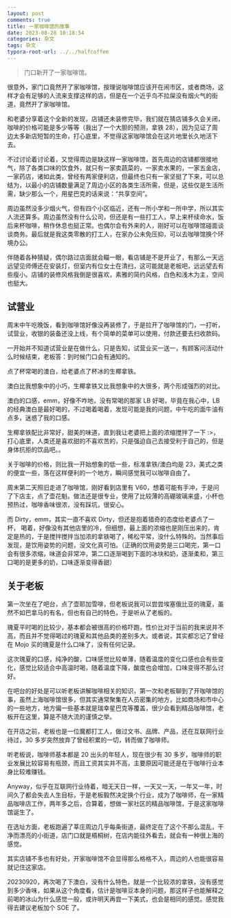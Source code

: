```yaml
---
layout: post
comments: true
title: 一家咖啡馆的故事
date: 2023-08-28 10:18:54
categories: 杂文
tags: 杂文
typora-root-url: ../../halfcoffee
---
```




> 门口新开了一家咖啡馆。

很意外，家门口竟然开了家咖啡馆，按理说咖啡馆应该开在闹市区，或者商场，这样才会有足够的人流来支撑这样的店，但是在一个近乎鸟不拉屎没有烟火气的街道，竟然开了家咖啡馆。

和老婆分享着这个全新的发现，店铺还未装修完毕，我们就在猜店铺多久会关闭，咖啡的价格可能是多少等等（我出了一个大胆的预测，拿铁 28），因为见证了周边太多新店短暂的生命，打心底里，不觉得这家咖啡馆会在这片地里长久地活下去。

不过讨论着讨论着，又觉得周边是缺这样一家咖啡馆，首先周边的店铺都很接地气，除了各类口味的饮食外，就只有一家卖蔬菜的，一家卖水果的，一家五金店，一家药店，诸如此类，曾经有两家便利店，但最终也只有一家坚挺了下来，可以总结为，以最小的店铺数量满足了周边小区的各类生活所需，但是，这些仅是生活所需，缺少那么一个，用星巴克的话来说：“共享空间”。

周边虽然没多少烟火气，但有四个小区临近，还有一所小学和一所中学，所以其实人流还算多。周边虽然没有什么公司，但还是有一些打工人，早上来杯续命水，饭后来杯咖啡，稍作休息也挺正常。也偶尔会有外来的人，刚好可以在咖啡馆碰面谈谈商务。最后就是我这类零散的打工人，在家办公未免压抑，可以去咖啡馆换个环境办公。

伴随着各种猜疑，偶尔路过店面就会瞄一眼，看店铺是不是开业了，有那么一天远远望见师傅还在安装灯，但室内有位女士在清扫，这可能就是老板吧，远远望去有些瘦小。店铺的装修风格我倒是很喜欢，素雅的简约风格，白色和浅木为主，空间也挺大。

## 试营业

周末中午吃晚饭，看到咖啡馆好像没再装修了，于是拉开了咖啡馆的门，一打听，试营业，收银的装备还没上线，有个简单的菜单可以使用，付款还要去扫收款码。

一开始并不知道试营业是在做什么，只是告知，试营业买一送一，有顾客问活动什么时候结束，老板答：到时候门口会有通知的。

点了杯常喝的澳白，给老婆点了杯冰的生椰拿铁。

澳白比我想象中的小巧，生椰拿铁又比我想象中的大很多，两个形成强烈的对比。

澳白的口感，emm，好像不咋地，没有常喝的那家 LB 好喝，毕竟在我心中，LB 的经典澳白是最好喝的，不过喝着喝着，发现可能是我的问题，中午吃的面牛油有点多，迷惑了我的口感。

生椰拿铁配比非常好，甜美的味道，直到我让老婆把上面的浓缩搅拌了一下 :>，打心底里，人类还是喜欢甜的不喜欢苦的，只是强迫自己去接受利于自己的，但是身体抗拒的饮品吧。。

关于咖啡的价格，则比我一开始想象的低一些，标准拿铁/澳白均是 23，美式之类的便宜一些，落在这样便利的一个地方，瞬间感觉我可以咖啡自由了。

周末第二天照旧走进了咖啡馆，刚好看到店里有 V60，想着可能有手冲，于是问了下店主，点了壶花魁。做法还是很专业，使用了比较薄的高硼玻璃来盛，小杯也预热过，咖啡香味很浓，没有踩坑，很安心。

而 Dirty，emm，其实一直不喜欢 Dirty，但还是抱着猎奇的态度给老婆点了一杯， 喝着，好像没有其他店里的冷，但细想，最上面的浓缩也是刚压出来的，肯定是热的，于是搅拌搅拌当加浓的拿铁喝了，稀松平常，没什么特殊的。当然事后发现，是饮用姿势的问题，没文化真可怕。（正确的饮用姿势是三口喝完，第一口会有很多浓缩，味道会非常冲，第二口逐渐喝到下面的冰块和奶，逐渐柔和，第三口喝的是更多的奶，口味逐渐变得香甜）

## 关于老板

第一次坐在了吧台，点了壶耶加雪啡，但老板说我可以尝尝埃塞俄比亚的瑰夏，虽然不如巴拿马的有名，但也有自己的特色，于是听从了老板的。

瑰夏平时喝的比较少，基本都会被很高的价格吓跑，性价比对于当前的我来说并不高，而且并不觉得喝过的瑰夏和其他品类的差别多大。或者说，其实都忘记了曾经在 Mojo 买的瑰夏是什么口味了，没有任何记录。

这次瑰夏的口感，纯净的酸，口味感觉比较单薄，随着温度的变化口感也会有些变化，感觉比较适合中高温时喝，随着温度下降，酸度也会增加，口味变得不那么讨好。

在吧台的好处是可以听老板讲解咖啡相关的知识，第一次和老板聊到了开咖啡馆的事，虽然上海咖啡馆很多，但其实通常聚集在人员密集的地方，比如商场和市中心的一些地方，地方偏一些基本就是瑞幸星巴克等覆盖，很少会看到精品咖啡馆，老板开在这里，算是不随大流的谨慎之举。

在开店之前，老板也是一位魔都打工人，做过文书、品牌、产品，还在互联网行业待过，30 多岁突然放弃了曾经积累的一切，转而做了咖啡师。

听老板说，咖啡师基本都是 20 出头的年轻人，现在很少有 30 多岁，咖啡师的职业发展比较容易有瓶颈，而且工资其实并不高，主要原因可能还是在于咖啡行业本身比较难赚钱。

Anyway，似乎在互联网行业待着，暗无天日一样，一天又一天，一年又一年，时间久了都会失去人生目标，于是老板毅然决定换个行业，成为了咖啡师，在一家精品咖啡店工作，两年多之后，合算着，想做一家社区的精品咖啡馆，于是这家咖啡馆诞生了。

在选址方面，老板跑遍了莘庄周边几乎每条街道，最终定在了这个不那么混乱，干净而漂亮的小街道，店门口就是梧桐树，在店内能往外看去，就会有一种很上海的感觉。

其实店铺不多也有好处，开家咖啡馆不会显得那么格格不入，周边的人也能很容易就记住这家店。



20230920，再次喝了下澳白，没有什么特色，就是一个比较浓的拿铁，没有感觉到多少香味，如果从这个角度看，估计是咖啡豆本身的问题，那这样子也能解释之前喝的冰山为什么感觉一般，或许明天再尝一下美式，也会是相同的感觉。感觉我得去建议老板加个 SOE 了。

